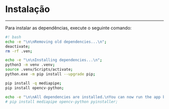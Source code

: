 # Instalação

---

Para instalar as dependências, execute o seguinte comando:

```bash
#! bash
echo -e "\n\nRemoving old dependencies...\n";
deactivate;
rm -rf .ven;

echo -e "\n\nInstalling dependencies...\n";
python3 -m venv .venv;
source .venv/Scripts/activate;
python.exe -m pip install --upgrade pip;

pip install -q mediapipe;
pip install opencv-python;

echo -e "\n\nAll dependencies are installed.\nYou can now run the app by running 'python main.py'.\n\n";
# pip install mediapipe opencv-python pyinstaller;

```
